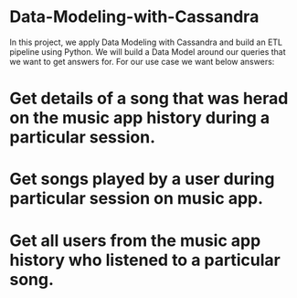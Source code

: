 # Data-Modeling-with-Cassandra
In this project, we apply Data Modeling with Cassandra and build an ETL pipeline using Python. We will build a Data Model around our queries that we want to get answers for. For our use case we want below answers:
# Get details of a song that was herad on the music app history during a particular session.
# Get songs played by a user during particular session on music app.
# Get all users from the music app history who listened to a particular song.
